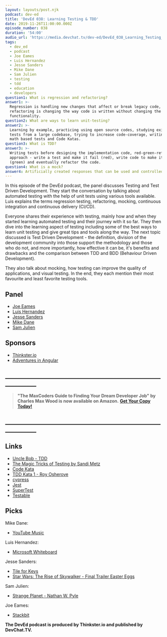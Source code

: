 ```yaml
---
layout: layouts/post.njk
podcast: dev-ed
title: 'DevEd 038: Learning Testing & TDD'
date: 2019-11-26T11:00:00.000Z
episode_number: 038
duration: '54:00'
audio_url: 'https://media.devchat.tv/dev-ed/DevEd_038_Learning_Testing_And_TDD.mp3'
tags:
  - dev_ed
  - podcast
  - Joe Eames
  - Luis Hernandez
  - Jesse Sanders
  - Mike Dane
  - Sam Julien
  - testing
  - tdd
  - education
  - developers
question1: What is regression and refactoring?
answer1: >-
  Regression is handling new changes that affect or break legacy code,
  refactoring is changing the way code is written without changing the
  functionality.
question2: What are ways to learn unit-testing?
answer2: >-
  Learning by example, practicing using open source codes, studying existing
  tests from a large codebase, trying to increase code-coverage, writing simple
  math based tests and Code Katas.
question3: What is TDD?
answer3: >-
  Writing tests before designing the implementation code, red-green-refactor
  approach - write a test and make it fail (red), write code to make it pass
  (green) and eventually refactor the code.
question4: What is a mock?
answer4: Artificially created responses that can be used and controlled by tests.
---
```

In this episode of the DevEd podcast, the panel discusses Testing and Test Driven Development. They start the conversation by talking about automated testing with the help of unit tests using various tools available. Luis explains the terms regression testing, refactoring, mocking, continuous integration and continuous delivery (CI/CD). 

Everyone shares their experience with testing, mainly how and when they started learning automated testing and their journey with it so far. They then dive into the learning aspect of testing including some of the best ways to learn unit testing and give great tips and tools along the way. The next topic discussed is Test Driven Development - the definition, division of the development community into those support the methodology and those who do not, and more importantly, how effective it can be, it's benefits and drawbacks and the comparison between TDD and BDD (Behaviour Driven Development).

They also talk about mocking, how testing can improve the quality of applications, and visual testing. In the end, they each mention their most favourite and least favorite testing tools.

## Panel

* [Joe Eames](https://thinkster.io/)
* [Luis Hernandez](https://lambdaschool.com/about)
* [Jesse Sanders](https://briebug.com/)
* [Mike Dane](https://www.mikedane.com/)
* [Sam Julien](https://twitter.com/samjulien?lang=en)

## Sponsors

* [Thinkster.io](https://thinkster.io/)
* [Adventures in Angular](https://devchat.tv/adv-in-angular/)

## **\_\_\_\_\_\_\_\_\_\_\_\_\_\_\_\_\_\_\_\_\_\_\_\_\_\_\_\_\_\_\_\_\_\_\_\_\_\_\_\_\_\_\_\_\_\_\_\_\_\_\_\_\_\_\_\_\_\_\_\_**

> **"The MaxCoders Guide to Finding Your Dream Developer Job" by Charles Max Wood is now available on Amazon.**  [**Get Your Copy Today!**](https://www.amazon.com/gp/product/B081MBL5C9/ref=as_li_ss_tl?ie=UTF8&linkCode=sl1&tag=devchattv-20&linkId=9d61363241636e2546ef46abba198746&language=en_US)

## **\_\_\_\_\_\_\_\_\_\_\_\_\_\_\_\_\_\_\_\_\_\_\_\_\_\_\_\_\_\_\_\_\_\_\_\_\_\_\_\_\_\_\_\_\_\_\_\_\_\_\_\_\_\_\_\_\_\_\_\_**

## Links

* [Uncle Bob - TDD](http://butunclebob.com/ArticleS.UncleBob.TheThreeRulesOfTdd)
* [The Magic Tricks of Testing by Sandi Metz](https://www.youtube.com/watch?v=URSWYvyc42M)
* [Code Kata](http://codekata.com/)
* [TDD Kata 1 - Roy Osherove](https://osherove.com/tdd-kata-1)
* [cypress](https://www.cypress.io/)
* [Jest](https://jestjs.io/)
* [SuperTest](https://www.npmjs.com/package/supertest)
* [Testable](https://www.testable.org/)

## Picks

Mike Dane:

* [YouTube Music](https://music.youtube.com/)

Luis Hernandez:

* [Microsoft Whiteboard](https://www.microsoft.com/en-us/p/microsoft-whiteboard/9mspc6mp8fm4?activetab=pivot:overviewtab)

Jesse Sanders:

* [Tile for Keys](https://www.thetileapp.com/en-eu/)
* [Star Wars: The Rise of Skywalker - Final Trailer Easter Eggs](https://www.youtube.com/watch?v=5lUjF_tw0GA)

Sam Julien:

* [Strange Planet - Nathan W. Pyle](https://www.nathanwpyle.art/strangeplanet)

Joe Eames:

* [Stackbit](https://www.stackbit.com/)

**The DevEd podcast is produced by Thinkster.io and published by DevChat.TV.**
